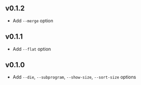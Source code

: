 ## v0.1.2

* Add `--merge` option

## v0.1.1

* Add `--flat` option

## v0.1.0

* Add `--die`, `--subprogram`, `--show-size`, `--sort-size` options
